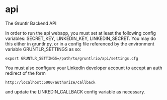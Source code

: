 api
===

The Gruntlr Backend API

In order to run the api webapp, you must set at least the following config variables: SECRET_KEY, LINKEDIN_KEY, LINKEDIN_SECRET.
You may do this either in gruntlr.py, or in a config file referenced by the environment variable GRUNTLR_SETTINGS as so:

```
export GRUNTLR_SETTINGS=/path/to/gruntlrio/api/settings.cfg
```

You must also configure your LinkedIn developer account to accept an auth redirect of the form

```
http://localhost:5000/authorize/callback
```

and update the LINKEDIN_CALLBACK config variable as necessary.
